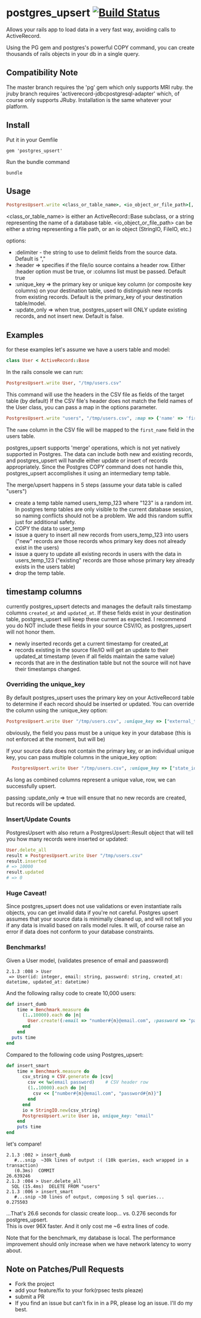 # postgres_upsert [![Build Status](https://travis-ci.org/theSteveMitchell/postgres_upsert.svg?branch=master)](https://travis-ci.org/theSteveMitchell/postgres_upsert)

Allows your  rails app to load data in a very fast way, avoiding calls to ActiveRecord.

Using the PG gem and postgres's powerful COPY command, you can create thousands of rails objects in your db in a single query.

## Compatibility Note
The master branch requires the 'pg' gem which only supports MRI ruby.  the jruby branch requires 'activerecord-jdbcpostgresql-adapter' which, of course only supports JRuby.  Installation is the same whatever your platform.

## Install

Put it in your Gemfile

    gem 'postgres_upsert'

Run the bundle command

    bundle

## Usage

```ruby
PostgresUpsert.write <class_or_table_name>, <io_object_or_file_path>[, options]
```
<class_or_table_name> is either an ActiveRecord::Base subclass, or a string representing the name of a database table.
<io_object_or_file_path> can be either a string representing a file path, or an io object (StringIO, FileIO, etc.)

options:
- :delimiter - the string to use to delimit fields from the source data.  Default is ","
- :header => specifies if the file/io source contains a header row.  Either :header option must be true, or :columns list must be passed.  Default true
- :unique_key => the primary key or unique key column (or composite key columns) on your destination table, used to distinguish new records from existing records.  Default is the primary_key of your destination table/model.
- :update_only => when true, postgres_upsert will ONLY update existing records, and not insert new.  Default is false.

## Examples
for these examples let's assume we have a users table and model:
```ruby
class User < ActiveRecord::Base
```
In the rails console we can run:
```ruby
PostgresUpsert.write User, "/tmp/users.csv"
```

This command will use the headers in the CSV file as fields of the target table (by default)
If the CSV file's header does not match the field names of the User class, you can pass a map in the options parameter.
```ruby
PostgresUpsert.write "users", "/tmp/users.csv", :map => {'name' => 'first_name'}
```
The `name` column in the CSV file will be mapped to the `first_name` field in the users table.

postgres_upsert  supports 'merge' operations, which is not yet natively supported in Postgres.  The data can include both new and existing records, and postgres_upsert will handle either update or insert of records appropriately.  Since the Postgres COPY command does not handle this, postgres_upsert accomplishes it using an intermediary temp table.

The merge/upsert happens in 5 steps (assume your data table is called "users")
* create a temp table named users_temp_123 where "123" is a random int.  In postgres temp tables are only visible to the current database session, so naming conflicts should not be a problem.  We add this random suffix just for additional safety.
* COPY the data to user_temp
* issue a query to insert all new records from users_temp_123 into users ("new" records are those records whos primary key does not already exist in the users)
* issue a query to update all existing records in users with the data in users_temp_123 ("existing" records are those whose primary key already exists in the users table)
* drop the temp table.

## timestamp columns

currently postgres_upsert detects and manages the default rails timestamp columns `created_at` and `updated_at`.  If these fields exist in your destination table, postgres_upsert will keep these current as expected.  I recommend you do NOT include these fields in your source CSV/IO, as postgres_upsert will not honor them.

* newly inserted records get a current timestamp for created_at
* records existing in the source file/IO will get an update to their updated_at timestamp (even if all fields maintain the same value)
* records that are in the destination table but not the source will not have their timestamps changed.


### Overriding the unique_key

By default postgres_upsert uses the primary key on your ActiveRecord table to determine if each record should be inserted or updated.  You can override the column using the :unique_key option:

```ruby
PostgresUpsert.write User "/tmp/users.csv", :unique_key => ["external_twitter_id"]
```

obviously, the field you pass must be a unique key in your database (this is not enforced at the moment, but will be)

If your source data does not contain the primary key, or an individual unique key, you can pass multiple columns in the unique_key option:

```ruby
  PostgresUpsert.write User "/tmp/users.csv", :unique_key => ["state_id_numer", "state_name"]
```
As long as combined columns represent a unique value, row, we can successfully upsert.

passing :update_only => true will ensure that no new records are created, but records will be updated.

### Insert/Update Counts
PostgresUpsert with also return a PostgresUpsert::Result object that will tell you how many records were inserted or updated:

```ruby
User.delete_all
result = PostgresUpsert.write User "/tmp/users.csv"
result.inserted 
# => 10000
result.updated
# => 0
```

### Huge Caveat!
Since postgres_upsert does not use validations or even instantiate rails objects, you can get invalid data if you're not careful.  Postgres upsert assumes that your source data is minimally cleaned up, and will not tell you if any data is invalid based on rails model rules.  It will, of course raise an error if data does not conform to your database constraints.

### Benchmarks!

Given a User model, (validates presence of email and paassword)
```console
2.1.3 :008 > User
 => User(id: integer, email: string, password: string, created_at: datetime, updated_at: datetime) 
```

And the following railsy code to create 10,000 users:
```ruby
def insert_dumb
    time = Benchmark.measure do
      (1..10000).each do |n|
        User.create!(:email => "number#{n}@email.com", :password => "password#{n)}")
      end
    end
  puts time
end
```

Compared to the following code using Postgres_upsert:
```ruby
def insert_smart
    time = Benchmark.measure do
      csv_string = CSV.generate do |csv|
        csv << %w(email password)    # CSV header row
        (1..10000).each do |n|
          csv << ["number#{n}@email.com", "password#{n)}"]
        end
      end
      io = StringIO.new(csv_string)
      PostgresUpsert.write User io, unique_key: "email"
    end
    puts time
end
```

let's compare!

```console
2.1.3 :002 > insert_dumb
   #...snip  ~30k lines of output :( (10k queries, each wrapped in a transaction)
   (0.3ms)  COMMIT
26.639246
2.1.3 :004 > User.delete_all
  SQL (15.4ms)  DELETE FROM "users"
2.1.3 :006 > insert_smart
   #...snip ~30 lines of output, composing 5 sql queries...
0.275503
```

...That's 26.6 seconds for classic create loop... vs. 0.276 seconds for postgres_upsert.  
This is over 96X faster.  And it only cost me ~6 extra lines of code.

Note that for the benchmark, my database is local.  The performance improvement should only increase when we have network latency to worry about.

## Note on Patches/Pull Requests

* Fork the project
* add your feature/fix to your fork(rpsec tests pleaze)
* submit a PR
* If you find an issue but can't fix in in a PR, please log an issue.  I'll do my best.

